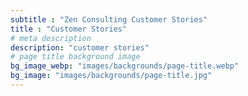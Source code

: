 ```yaml
---
subtitle : "Zen Consulting Customer Stories"
title : "Customer Stories"
# meta description
description: "customer stories"
# page title background image
bg_image_webp: "images/backgrounds/page-title.webp"
bg_image: "images/backgrounds/page-title.jpg"
---
```


